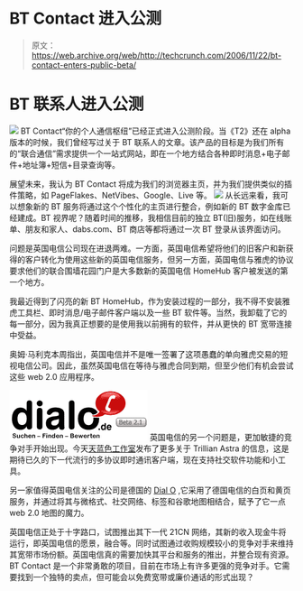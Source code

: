 # BT Contact 进入公测

> 原文：<https://web.archive.org/web/http://techcrunch.com/2006/11/22/bt-contact-enters-public-beta/>

# BT 联系人进入公测

![](img/616b0d391f183253773e69eb71df1fe3.png) BT Contact“你的个人通信枢纽”已经正式进入公测阶段。当《T2》还在 alpha 版本的时候，我们曾经写过关于 BT 联系人的文章。该产品的目标是为我们所有的“联合通信”需求提供一个一站式网站，即在一个地方结合各种即时消息+电子邮件+地址簿+短信+目录查询等。

展望未来，我认为 BT Contact 将成为我们的浏览器主页，并为我们提供类似的插件策略，如 PageFlakes、NetVibes、Google、Live 等。
![](img/a4fe4e98032018be2b800b65eff9baf2.png)
从长远来看，我可以想象新的 BT 服务将通过这个个性化的主页进行整合，例如新的 BT 数字金库已经建成。BT 视界呢？随着时间的推移，我相信目前的独立 BT(旧)服务，如在线账单、朋友和家人、dabs.com、BT 商店等都将通过一次 BT 登录从该界面访问。

问题是英国电信公司现在进退两难。一方面，英国电信希望将他们的旧客户和新获得的客户转化为使用这些新的英国电信服务，但另一方面，英国电信与雅虎的协议要求他们的联合围墙花园门户是大多数新的英国电信 HomeHub 客户被发送的第一个地方。

我最近得到了闪亮的新 BT HomeHub，作为安装过程的一部分，我不得不安装雅虎工具栏、即时消息/电子邮件客户端以及一些 BT 软件等。当然，我卸载了它的每一部分，因为我真正想要的是使用我以前拥有的软件，并从更快的 BT 宽带连接中受益。

奥姆·马利克本周指出，英国电信并不是唯一签署了这项愚蠢的单向雅虎交易的短视电信公司。因此，虽然英国电信在等待与雅虎合同到期，但至少他们有机会尝试这些 web 2.0 应用程序。

[![dialo.de - Suchen Finden Bewerten](img/bfd9aee9e21e6a43d6a55cdd3f5f951a.png)](https://web.archive.org/web/20201205151540/http://www.dialo.de/hamburg) 英国电信的另一个问题是，更加敏捷的竞争对手开始出现。今天[天蓝色工作室](https://web.archive.org/web/20201205151540/http://www.ceruleanstudios.com/)发布了更多关于 Trillian Astra 的信息，这是期待已久的下一代流行的多协议即时通讯客户端，现在支持社交软件功能和小工具。

另一家值得英国电信关注的公司是德国的 [Dial O](https://web.archive.org/web/20201205151540/http://www.dialo.de/) ,它采用了德国电信的白页和黄页服务，并通过将其与微格式、社交网络、标签和谷歌地图相结合，赋予了它一点 web 2.0 地图的魔力。

英国电信正处于十字路口，试图推出其下一代 21CN 网络，其新的收入现金牛将运行，即英国电信的愿景，融合等。同时试图通过收购规模较小的竞争对手来维持其宽带市场份额。英国电信真的需要加快其平台和服务的推出，并整合现有资源。BT Contact 是一个非常勇敢的项目，目前在市场上有许多更强的竞争对手。它需要找到一个独特的卖点，但可能会以免费宽带或廉价通话的形式出现？